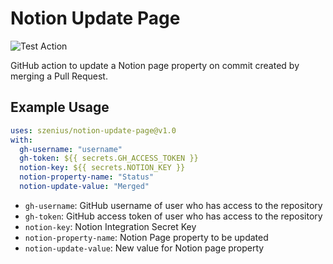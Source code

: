 # Notion Update Page

![Test Action](https://github.com/szenius/notion-update-page/workflows/.github/workflows/action.yml/badge.svg)

GitHub action to update a Notion page property on commit created by merging a Pull Request.

## Example Usage

```yml
uses: szenius/notion-update-page@v1.0
with:
  gh-username: "username"
  gh-token: ${{ secrets.GH_ACCESS_TOKEN }}
  notion-key: ${{ secrets.NOTION_KEY }}
  notion-property-name: "Status"
  notion-update-value: "Merged"
```

- `gh-username`: GitHub username of user who has access to the repository
- `gh-token`: GitHub access token of user who has access to the repository
- `notion-key`: Notion Integration Secret Key
- `notion-property-name`: Notion Page property to be updated
- `notion-update-value`: New value for Notion page property
